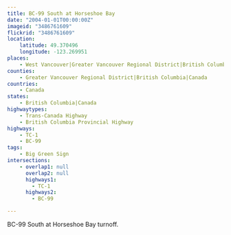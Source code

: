 ```yaml
---
title: BC-99 South at Horseshoe Bay
date: "2004-01-01T00:00:00Z"
imageid: "3486761609"
flickrid: "3486761609"
location:
    latitude: 49.370496
    longitude: -123.269951
places:
    - West Vancouver|Greater Vancouver Regional District|British Columbia|Canada
counties:
    - Greater Vancouver Regional District|British Columbia|Canada
countries:
    - Canada
states:
    - British Columbia|Canada
highwaytypes:
    - Trans-Canada Highway
    - British Columbia Provincial Highway
highways:
    - TC-1
    - BC-99
tags:
    - Big Green Sign
intersections:
    - overlap1: null
      overlap2: null
      highways1:
        - TC-1
      highways2:
        - BC-99

---
```

BC-99 South at Horseshoe Bay turnoff.